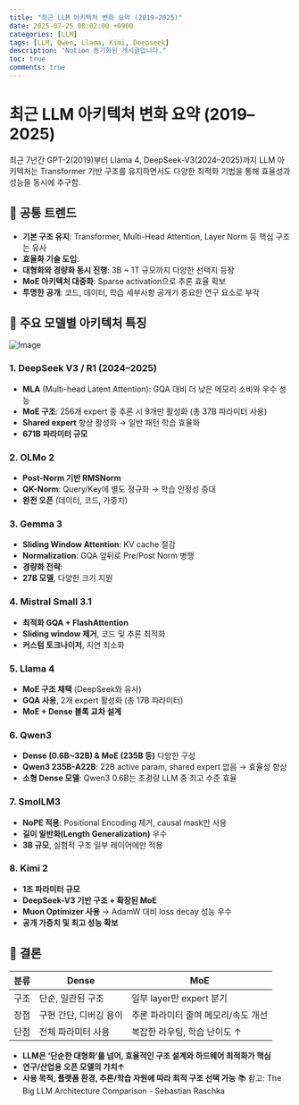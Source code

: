 ```yaml
---
title: "최근 LLM 아키텍처 변화 요약 (2019–2025)"
date: 2025-07-25 08:02:00 +0900
categories: [LLM]
tags: [LLM, Qwen, Llama, Kimi, Deepseek]
description: "Notion 동기화된 게시글입니다."
toc: true
comments: true
---
```


# 최근 LLM 아키텍처 변화 요약 (2019–2025)

최근 7년간 GPT-2(2019)부터 Llama 4, DeepSeek-V3(2024–2025)까지 LLM 아키텍처는 Transformer 기반 구조를 유지하면서도 다양한 최적화 기법을 통해 효율성과 성능을 동시에 추구함.

## 🔑 공통 트렌드

- **기본 구조 유지**: Transformer, Multi-Head Attention, Layer Norm 등 핵심 구조는 유사
- **효율화 기술 도입**:
- **대형화와 경량화 동시 진행**: 3B ~ 1T 규모까지 다양한 선택지 등장
- **MoE 아키텍처 대중화**: Sparse activation으로 추론 효율 확보
- **투명한 공개**: 코드, 데이터, 학습 세부사항 공개가 중요한 연구 요소로 부각
## 📌 주요 모델별 아키텍처 특징

![Image](https://prod-files-secure.s3.us-west-2.amazonaws.com/e6db513d-ec54-40ff-aa74-2487b0bcfe15/ac24fdd3-febf-45c7-8e99-afb6446591d8/image.png?X-Amz-Algorithm=AWS4-HMAC-SHA256&X-Amz-Content-Sha256=UNSIGNED-PAYLOAD&X-Amz-Credential=ASIAZI2LB466WFMNZ76G%2F20250726%2Fus-west-2%2Fs3%2Faws4_request&X-Amz-Date=20250726T113611Z&X-Amz-Expires=3600&X-Amz-Security-Token=IQoJb3JpZ2luX2VjEDQaCXVzLXdlc3QtMiJGMEQCICh9add%2FTbROhptpgtyFXwv1jUJ%2F4cqMOg118R%2F%2BWQw5AiB7U6%2BBYfGU9qe2gcMMRYd2S0%2BHWTuVyDrz081Y1ne%2BJSr%2FAwhdEAAaDDYzNzQyMzE4MzgwNSIMtwWcNhTVF8k05x1EKtwD3g8rWAZZCjaiVwt6D4PH%2BFE%2B5NyVNOt8VDFunBg%2B37mGlPzjEkMftyNPzy%2BtgnWKDwVDQebt6Br%2FO6rA8sKw14eBGiXqAYT%2FoxBZEObiREHJxdnCD9a5DXKbVDX7CI2r38cRM6NWMxIMiRmE0CKBNDN8Xmy3svqOg%2BiaQkHyzMaX%2FT38A6B73U%2FoePkjLp3G3FZm%2F2q22%2FNpf33hLmozfX2aplIx7VzEGU2YmO10lr2jVlTmO36%2F9G6Yl8wqe%2BdvZuk5kveSo9py3thBkDyYjteBETZEZZ3VZDKIAs62lzf%2BPLCcAOt3Vozbf%2FVRRVS6l1B6Cgvp7S%2Br%2Bg04vF7Y8ax4z4wZ1g0oHIBouyB%2FYtHxChf3%2B3mF6MTZ70KZLrOLciHDNhSpBuowrBtAGWujQd4QRVI99NcdbT9craJK4Uhgb87G2pO8foHDNUINiDYeOfWmFHe3m93odXt2H0nckCHk8YtKNa5h5WtaR3izH9tbjKA075fsfF6ndtq4m5RYU5f9L0vBh0q11AcR36mn9JbbDsa3pn%2Fvw4Vt8N3kBvjZU7olsD9Jhvgz%2BM4yxWo9FZLuaFulwcL1nrmkIV%2FY5U%2FSz3ZSW7sgPUKul%2BDL3PrBJFMvIUs3mTS47wUwxvqSxAY6pgFMszMetJbHa7Qd2FaqGw%2FdfjphFD8wYe73RnyFsdiguT3NRba292XueQhsoszkozRyh8IAvmRPg%2FyjoyI7uIBoRp5ZYJ1HM%2FdzM2iFOKFYWP%2Bkulk6xySun1ZV2sdmyoW4bb3Ikk9mxxWottIM5bewEmgUN5Q9vE4AkLlQlWpNWal%2B9%2BRLASRYmZvupsrfWKLj1%2BKNsVi5OgFq8z4YWsJZmRa05ht3&X-Amz-Signature=cb54464c84609797438c09d804c101c0bb074c2f81f6adef21f02c1d0939e8d7&X-Amz-SignedHeaders=host&x-amz-checksum-mode=ENABLED&x-id=GetObject)

### 1. DeepSeek V3 / R1 (2024–2025)

- **MLA** (Multi-head Latent Attention): GQA 대비 더 낮은 메모리 소비와 우수 성능
- **MoE 구조**: 256개 expert 중 추론 시 9개만 활성화 (총 37B 파라미터 사용)
- **Shared expert** 항상 활성화 → 일반 패턴 학습 효율화
- **671B 파라미터 규모**
### 2. OLMo 2

- **Post-Norm 기반 RMSNorm**
- **QK-Norm**: Query/Key에 별도 정규화 → 학습 안정성 증대
- **완전 오픈** (데이터, 코드, 가중치)
### 3. Gemma 3

- **Sliding Window Attention**: KV cache 절감
- **Normalization**: GQA 앞뒤로 Pre/Post Norm 병행
- **경량화 전략**:
- **27B 모델**, 다양한 크기 지원
### 4. Mistral Small 3.1

- **최적화 GQA + FlashAttention**
- **Sliding window 제거**, 코드 및 추론 최적화
- **커스텀 토크나이저**, 지연 최소화
### 5. Llama 4

- **MoE 구조 채택** (DeepSeek와 유사)
- **GQA 사용**, 2개 expert 활성화 (총 17B 파라미터)
- **MoE + Dense 블록 교차 설계**
### 6. Qwen3

- **Dense (0.6B~32B) & MoE (235B 등)** 다양한 구성
- **Qwen3 235B-A22B**: 22B active param, shared expert 없음 → 효율성 향상
- **소형 Dense 모델**: Qwen3 0.6B는 초경량 LLM 중 최고 수준 효율
### 7. SmolLM3

- **NoPE 적용**: Positional Encoding 제거, causal mask만 사용
- **길이 일반화(Length Generalization)** 우수
- **3B 규모**, 실험적 구조 일부 레이어에만 적용
### 8. Kimi 2

- **1조 파라미터 규모**
- **DeepSeek-V3 기반 구조 + 확장된 MoE**
- **Muon Optimizer 사용** → AdamW 대비 loss decay 성능 우수
- **공개 가중치 및 최고 성능 확보**
## 🧩 결론

| 분류 | Dense | MoE |
| --- | --- | --- |
| 구조 | 단순, 일관된 구조 | 일부 layer만 expert 분기 |
| 장점 | 구현 간단, 디버깅 용이 | 추론 파라미터 줄여 메모리/속도 개선 |
| 단점 | 전체 파라미터 사용 | 복잡한 라우팅, 학습 난이도 ↑ |

- **LLM은 ‘단순한 대형화’를 넘어, 효율적인 구조 설계와 하드웨어 최적화가 핵심**
- **연구/산업용 오픈 모델의 가치↑**
- **사용 목적, 플랫폼 환경, 추론/학습 자원에 따라 최적 구조 선택 가능**
📚 참고: The Big LLM Architecture Comparison - Sebastian Raschka


